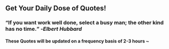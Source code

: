 ## Get Your Daily Dose of Quotes!
### <q>If you want work well done, select a busy man; the other kind has no time.</q> -<em>Elbert Hubbard</em> <br>
#### These Quotes will be updated on a frequency basis of 2-3 hours ~
